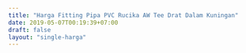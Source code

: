 ```yaml
---
title: "Harga Fitting Pipa PVC Rucika AW Tee Drat Dalam Kuningan"
date: 2019-05-07T00:19:39+07:00
draft: false
layout: "single-harga"
---
```


